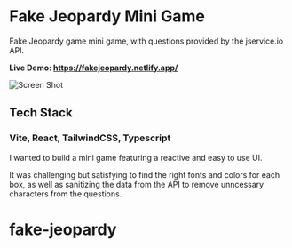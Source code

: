 # Fake Jeopardy Mini Game

Fake Jeopardy game mini game, with questions provided by the jservice.io API.

**Live Demo: https://fakejeopardy.netlify.app/**

![Screen Shot](https://cdn.sanity.io/images/bryroqks/production/13890867ecd2b379b0df19003e5f94505621667a-1440x791.png?w=1440&h=791&auto=format)

## Tech Stack 
### Vite, React, TailwindCSS, Typescript

I wanted to build a mini game featuring a reactive and easy to use UI.

It was challenging but satisfying to find the right fonts and colors for each box, as well as sanitizing the data from the API to remove unncessary characters from the questions.  



# fake-jeopardy
